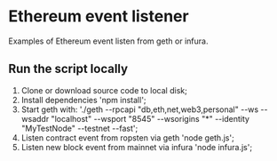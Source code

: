 # Ethereum event listener
Examples of Ethereum event listen from geth or infura.


## Run the script locally
1. Clone or download source code to local disk;
2. Install dependencies 'npm install';
3. Start geth with: './geth --rpcapi "db,eth,net,web3,personal" --ws --wsaddr "localhost" --wsport "8545" --wsorigins "*" --identity "MyTestNode" --testnet --fast';
4. Listen contract event from ropsten via geth 'node geth.js';
5. Listen new block event from mainnet via infura 'node infura.js';





